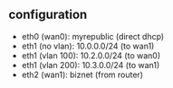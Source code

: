 ## configuration

- eth0 (wan0): myrepublic (direct dhcp)
- eth1 (no vlan): 10.0.0.0/24 (to wan1)
- eth1 (vlan 100): 10.2.0.0/24 (to wan0)
- eth1 (vlan 200): 10.3.0.0/24 (to wan1)
- eth2 (wan1): biznet (from router)
